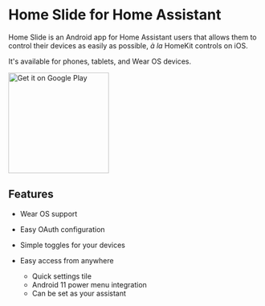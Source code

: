 Home Slide for Home Assistant
=============================

Home Slide is an Android app for Home Assistant users that allows them to control their devices as easily as possible, *à la* HomeKit controls on iOS.

It's available for phones, tablets, and Wear OS devices.

<a href='https://play.google.com/store/apps/details?id=fr.outadoc.quickhass&pcampaignid=pcampaignidMKT-Other-global-all-co-prtnr-py-PartBadge-Mar2515-1'><img alt='Get it on Google Play' src='https://play.google.com/intl/en_us/badges/static/images/badges/en_badge_web_generic.png' width="200"/></a>

Features
--------
- Wear OS support
- Easy OAuth configuration
- Simple toggles for your devices

- Easy access from anywhere
  - Quick settings tile
  - Android 11 power menu integration
  - Can be set as your assistant